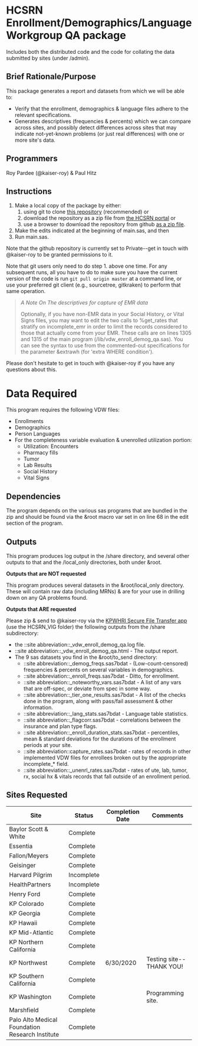 # HCSRN Enrollment/Demographics/Language Workgroup QA package
Includes both the distributed code and the code for collating the data submitted by sites (under /admin).
## Brief Rationale/Purpose
This package generates a report and datasets from which we will be able to:

* Verify that the enrollment, demographics & language files adhere to the relevant specifications.
* Generates descriptives (frequencies & percents) which we can compare across sites, and possibly detect differences across sites that may indicate not-yet-known problems (or just real differences) with one or more site's data.

## Programmers
Roy Pardee (@kaiser-roy) & Paul Hitz

## Instructions

1. Make a local copy of the package by either:
      1. using git to clone [this repository](https://github.com/rpardee/vdw-qa-enroll-demog) (recommended) or
      3. download the repository as a zip file from [the HCSRN portal](https://www.hcsrn.org/share/page/site/VDW/document-details?nodeRef=workspace://SpacesStore/13dc5a14-4caa-4058-ade6-305c40238afa) or
      2. use a browser to download the repository from github [as a zip file](https://github.com/rpardee/vdw-qa-enroll-demog/archive/master.zip).
2. Make the edits indicated at the beginning of main.sas, and then
3. Run main.sas.

Note that the github repository is currently set to Private--get in touch with @kaiser-roy to be granted permissions to it.

Note that git users only need to do step 1. above one time.  For any subsequent runs, all you have to do to make sure you have the current version of the code is run ```git pull origin master``` at a command line, or use your preferred git client (e.g., sourcetree, gitkraken) to perform that same operation.

> _A Note On The descriptives for capture of EMR data_
>
> Optionally, if you have non-EMR data in your Social History, or Vital Signs files, you may want to edit the two calls to %get_rates that stratify on incomplete_emr in order to limit the records considered to those that actually come from your EMR. These calls are on lines 1305 and 1315 of the main program (/lib/vdw_enroll_demog_qa.sas). You can see the syntax to use from the commented-out specifications for the parameter &extrawh (for 'extra WHERE condition').

Please don't hesitate to get in touch with @kaiser-roy if you have any questions about this.

# Data Required
This program requires the following VDW files:

* Enrollments
* Demographics
* Person Languages
* For the completeness variable evaluation & unenrolled utilization portion:
    * Utilization: Encounters
    * Pharmacy fills
    * Tumor
    * Lab Results
    * Social History
    * Vital Signs

## Dependencies
The program depends on the various sas programs that are bundled in the zip and should be found via the &root macro var set in on line 68 in the edit section of the program.
## Outputs
This program produces log output in the /share directory, and several other outputs to that and the /local_only directories, both under &root.

**Outputs that are NOT requested**

This program produces several datasets in the &root/local_only directory.  These will contain raw data (including MRNs) & are for your use in drilling down on any QA problems found.

**Outputs that ARE requested**

Please zip & send to @kaiser-roy via the [KPWHRI Secure File Transfer app](http://projects.kpwashingtonresearch.org/sft/) (use the HCSRN_VIG folder) the following outputs from the /share subdirectory:

* the ::site abbreviation::_vdw_enroll_demog_qa.log file.
* ::site abbreviation::_vdw_enroll_demog_qa.html - The output report.
* The 9 sas datasets you find in the &root/to_send directory:
    * ::site abbreviation::_demog_freqs.sas7bdat - (Low-count-censored) frequencies & percents on several variables in demographics.
    * ::site abbreviation::_enroll_freqs.sas7bdat - Ditto, for enrollment.
    * ::site abbreviation::_noteworthy_vars.sas7bdat - A list of any vars that are off-spec, or deviate from spec in some way.
    * ::site abbreviation::_tier_one_results.sas7bdat - A list of the checks done in the program, along with pass/fail assessment & other information.
    * ::site abbreviation::_lang_stats.sas7bdat - Language table statistics.
    * ::site abbreviation::_flagcorr.sas7bdat - correlations between the insurance and plan type flags.
    * ::site abbreviation::_enroll_duration_stats.sas7bdat - percentiles, mean & standard deviations for the durations of the enrollment periods at your site.
    * ::site abbreviation::capture_rates.sas7bdat - rates of records in other implemented VDW files for enrollees broken out by the appropriate incomplete_* field.
    * ::site abbreviation::_unenrl_rates.sas7bdat - rates of ute, lab, tumor, rx, social hx & vitals records that fall outside of an enrollment period.

Sites Requested 
----------------

| Site | Status | Completion Date | Comments |
| --- | --- | --- | --- |
| Baylor Scott & White | Complete |   |   |
| Essentia | Complete |   |   |
| Fallon/Meyers | Complete |   |   |
| Geisinger | Complete |   |   |
| Harvard Pilgrim | Incomplete |   |   |
| HealthPartners | Incomplete |   |   |
| Henry Ford | Complete |   |   |
| KP Colorado | Complete |   |   |
| KP Georgia | Complete |   |   |
| KP Hawaii | Complete |   |   |
| KP Mid-Atlantic | Complete |   |   |
| KP Northern California | Complete |   |   |
| KP Northwest | Complete | 6/30/2020 | Testing site--THANK YOU! |
| KP Southern California | Complete |   |   |
| KP Washington | Complete |   | Programming site. |
| Marshfield | Complete |   |   |
| Palo Alto Medical Foundation Research Institute | Complete |   |

